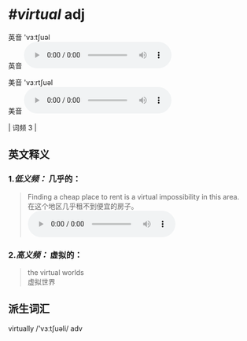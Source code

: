 # ***\#virtual*** adj
英音 'vɜːtʃuəl  
英音
<audio src="./media/virtual-B.aac" controls="controls"></audio>

美音 'vɜːrtʃuəl  
美音
<audio src="./media/virtual.aac" controls="controls"></audio>



| 词频 3 |  

英文释义
---
### 1.*低义频：* **几乎的：**  

 > Finding a cheap place to rent is a virtual impossibility in this area.  
 > 在这个地区几乎租不到便宜的房子。    
<audio src="./media/virtual3.aac" controls="controls"></audio>

### 2.*高义频：* **虚拟的：**  

 > the virtual worlds  
 > 虚拟世界    


派生词汇
---
virtually /'vɜːtʃuəli/ adv   

